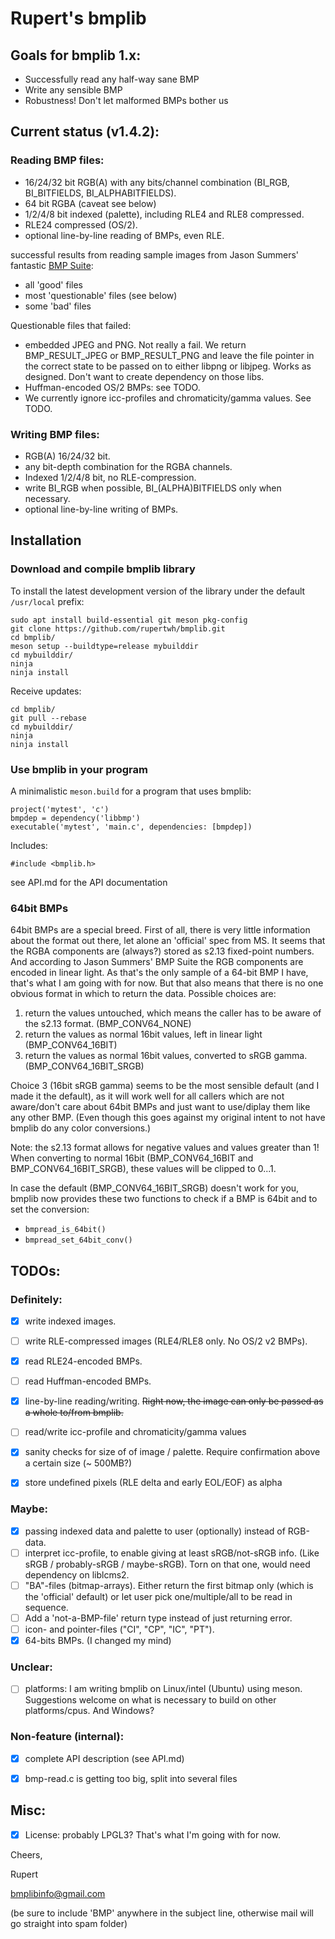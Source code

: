 
# Rupert's bmplib

## Goals for bmplib 1.x:
- Successfully read any half-way sane BMP
- Write any sensible BMP
- Robustness! Don't let malformed BMPs bother us

## Current status (v1.4.2):
### Reading BMP files:
  - 16/24/32 bit RGB(A) with any bits/channel combination (BI_RGB, BI_BITFIELDS, BI_ALPHABITFIELDS).
  - 64 bit RGBA (caveat see below)
  - 1/2/4/8 bit indexed (palette), including RLE4 and RLE8 compressed.
  - RLE24 compressed (OS/2).
  - optional line-by-line reading of BMPs, even RLE.

  successful results from reading sample images from Jason Summers'
  fantastic [BMP Suite](https://entropymine.com/jason/bmpsuite/):
   - all 'good' files
   - most 'questionable' files (see below)
   - some 'bad' files

  Questionable files that failed:
  - embedded JPEG and PNG. Not really a fail. We return BMP_RESULT_JPEG or
    BMP_RESULT_PNG and leave the file pointer in the correct state
    to be passed on to either libpng or libjpeg. Works as designed. Don't
    want to create dependency on those libs.
  - Huffman-encoded OS/2 BMPs: see TODO.
  - We currently ignore icc-profiles and chromaticity/gamma
    values. See TODO.


### Writing BMP files:
  - RGB(A) 16/24/32 bit.
  - any bit-depth combination for the RGBA channels.
  - Indexed 1/2/4/8 bit, no RLE-compression.
  - write BI_RGB when possible, BI_(ALPHA)BITFIELDS only when
    necessary.
  - optional line-by-line writing of BMPs.


## Installation

### Download and compile bmplib library
To install the latest development version of the library under the default `/usr/local` prefix:
```
sudo apt install build-essential git meson pkg-config
git clone https://github.com/rupertwh/bmplib.git
cd bmplib/
meson setup --buildtype=release mybuilddir
cd mybuilddir/
ninja
ninja install
```
Receive updates:
```
cd bmplib/
git pull --rebase
cd mybuilddir/
ninja
ninja install
```


### Use bmplib in your program
A minimalistic `meson.build` for a program that uses bmplib:
```
project('mytest', 'c')
bmpdep = dependency('libbmp')
executable('mytest', 'main.c', dependencies: [bmpdep])
```
Includes:
```
#include <bmplib.h>
```

see API.md for the API documentation


### 64bit BMPs
64bit BMPs are a special breed. First of all, there is very little information about
the format out there, let alone an 'official' spec from MS.
It seems that
the RGBA components are (always?) stored as s2.13 fixed-point
numbers. And according to Jason Summers' BMP Suite the
RGB components are encoded in linear light. As that's the only
sample of a 64-bit BMP I have, that's what I am going with
for now.
But that also means that there is no one obvious format in
which to return the data.
Possible choices are:
1. return the values untouched, which means the caller has to
   be aware of the s2.13 format. (BMP_CONV64_NONE)
2. return the values as normal 16bit values, left in linear
   light (BMP_CONV64_16BIT)
3. return the values as normal 16bit values, converted to sRGB
   gamma. (BMP_CONV64_16BIT_SRGB)

Choice 3 (16bit sRGB gamma) seems to be the most sensible default
(and I made it the default),
as it will work well for all callers which are not aware/don't
care about 64bit BMPs and just want to use/diplay them like any
other BMP. (Even though this goes against my original intent to
not have bmplib do any color conversions.)

Note: the s2.13 format allows for negative values and values
greater than 1! When converting to normal 16bit (BMP_CONV64_16BIT and
BMP_CONV64_16BIT_SRGB), these values will be clipped to 0...1.

In case the default (BMP_CONV64_16BIT_SRGB) doesn't work for you,
bmplib now provides these two functions to check if
a BMP is 64bit and to set the conversion:
- `bmpread_is_64bit()`
- `bmpread_set_64bit_conv()`


## TODOs:
### Definitely:
   - [x] write indexed images.
   - [ ] write RLE-compressed images (RLE4/RLE8 only. No OS/2 v2 BMPs).
   - [x] read RLE24-encoded BMPs.
   - [ ] read Huffman-encoded BMPs.
   - [x] line-by-line reading/writing. ~~Right now, the image can only be
     passed as a whole to/from bmplib.~~
   - [ ] read/write icc-profile and chromaticity/gamma values
   - [x] sanity checks for size of of image / palette. Require confirmation
     above a certain size (~ 500MB?)
   - [x] store undefined pixels (RLE delta and early EOL/EOF) as alpha


### Maybe:
   - [x] passing indexed data and palette to user (optionally) instead of RGB-data.
   - [ ] interpret icc-profile, to enable giving at least sRGB/not-sRGB info.
     (Like sRGB / probably-sRGB / maybe-sRGB). Torn on that one, would
     need dependency on liblcms2.
   - [ ] "BA"-files (bitmap-arrays). Either return the first bitmap only
     (which is the 'official' default) or let user pick one/multiple/all
     to be read in sequence.
   - [ ] Add a 'not-a-BMP-file' return type instead of just returning error.
   - [ ] icon- and pointer-files ("CI", "CP", "IC", "PT").
   - [x] 64-bits BMPs. (I changed my mind)

### Unclear:
   - [ ] platforms: I am writing bmplib on Linux/intel (Ubuntu) using meson.
     Suggestions welcome on what is necessary to build on other
     platforms/cpus. And Windows?


### Non-feature (internal):
   - [x] complete API description (see API.md)
   - [x] bmp-read.c is getting too big, split into several files




## Misc:
- [x] License: probably LPGL3? That's what I'm going with for now.



Cheers,

Rupert

bmplibinfo@gmail.com

(be sure to include 'BMP' anywhere in the subject line, otherwise mail will
go straight into spam folder)
